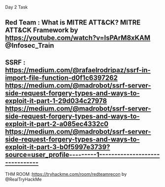 Day 2 Task

Red Team :
What is MITRE ATT&CK? MITRE ATT&CK Framework by 
https://youtube.com/watch?v=IsPArM8xKAM @Infosec_Train
----------------------------------------------------------------------------------------------------------------------------------------------------------------------------
SSRF : https://medium.com/@rafaelrodripaz/ssrf-in-import-file-function-d0f1c6397262
https://medium.com/@madrobot/ssrf-server-side-request-forgery-types-and-ways-to-exploit-it-part-1-29d034c27978
https://medium.com/@madrobot/ssrf-server-side-request-forgery-types-and-ways-to-exploit-it-part-2-a085ec4332c0
https://medium.com/@madrobot/ssrf-server-side-request-forgery-types-and-ways-to-exploit-it-part-3-b0f5997e3739?source=user_profile---------1-------------------------------
----------------------------------------------------------------------------------------------------------------------------------------------------------------------------
THM ROOM :https://tryhackme.com/room/redteamrecon
by @RealTryHackMe
